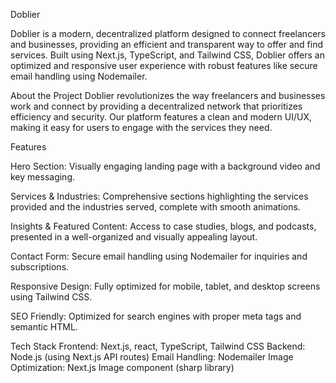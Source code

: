 Doblier

Doblier is a modern, decentralized platform designed to connect freelancers and businesses, providing an efficient and transparent way to offer and find services. Built using Next.js, TypeScript, and Tailwind CSS, Doblier offers an optimized and responsive user experience with robust features like secure email handling using Nodemailer.

About the Project
Doblier revolutionizes the way freelancers and businesses work and connect by providing a decentralized network that prioritizes efficiency and security. Our platform features a clean and modern UI/UX, making it easy for users to engage with the services they need.

Features

Hero Section: Visually engaging landing page with a background video and key messaging.

Services & Industries: Comprehensive sections highlighting the services provided and the 
industries served, complete with smooth animations.

Insights & Featured Content: Access to case studies, blogs, and podcasts, presented in a well-organized and visually appealing layout.

Contact Form: Secure email handling using Nodemailer for inquiries and subscriptions.

Responsive Design: Fully optimized for mobile, tablet, and desktop screens using Tailwind CSS.

SEO Friendly: Optimized for search engines with proper meta tags and semantic HTML.

Tech Stack
Frontend: Next.js, react, TypeScript, Tailwind CSS
Backend: Node.js (using Next.js API routes)
Email Handling: Nodemailer
Image Optimization: Next.js Image component (sharp library)